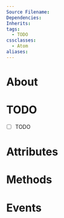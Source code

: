 ```yaml
---
Source Filename: 
Dependencies: 
Inherits: 
tags:
  - TODO
cssclasses:
  - Atom
aliases:
---
```

# About


# TODO
- [ ] TODO
# Attributes

# Methods

# Events